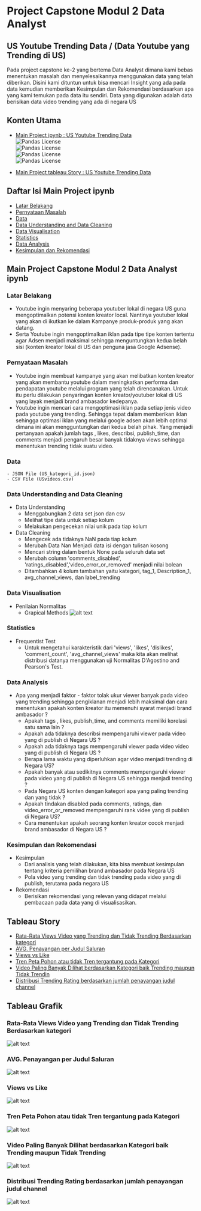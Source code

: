 # Project Capstone Modul 2 Data Analyst 

## US Youtube Trending Data / (Data Youtube yang Trending di US)

Pada project capstone ke-2 yang bertema Data Analyst dimana kami bebas menentukan masalah dan menyelesaikannya menggunakan data yang telah diberikan. Disini kami dituntun untuk bisa mencari Insight yang ada pada data kemudian memberikan Kesimpulan dan Rekomendasi berdasarkan apa yang kami temukan pada data itu sendiri. Data yang digunakan adalah data berisikan data video trending yang ada di negara US 



## Konten Utama

 - [Main Project ipynb : US Youtube Trending Data](https://github.com/Markenji/Project-Capstone-Modul-2-Data-Analyst/blob/main/Capstone%20Project%202%20Youtube%20(4).ipynb)  
![Pandas License](https://img.shields.io/badge/pandas-1.4.2-lightgrey)  
![Pandas License](https://img.shields.io/badge/numpy-1.23.2-yellow)  
![Pandas License](https://img.shields.io/badge/seaborn-0.11.2-blue)  
![Pandas License](https://img.shields.io/badge/matplotlib-3.5.1-red)

 - [Main Project tableau Story : US Youtube Trending Data](https://public.tableau.com/app/profile/adha.ozy.prima.dewangga7190/viz/StoryCapstone2Tableau/StoryCapstone2_1?publish=yes)

## Daftar Isi Main Project ipynb
 - [Latar Belakang](#Latar-Belakang)
 - [Pernyataan Masalah](#Pernyataan-Masalah)
 - [Data](#Data)
 - [Data Understanding and Data Cleaning](#Data-Understanding-and-Data-Cleaning)
 - [Data Visualisation](#Data-Visualisation)
 - [Statistics](#Statistics)
 - [Data Analysis](#Data-Analysis)
 - [Kesimpulan dan Rekomendasi](#Kesimpulan-dan-Rekomendasi)

## Main Project Capstone Modul 2 Data Analyst ipynb

### Latar Belakang

 - Youtube ingin menyaring beberapa youtuber lokal di negara US guna mengoptimalkan potensi konten kreator local. Nantinya youtuber lokal yang akan di ikutkan ke dalam Kampanye produk-produk yang akan datang.
 - Serta Youtube ingin mengoptimalkan iklan pada tipe tipe konten tertentu agar Adsen menjadi maksimal sehingga menguntungkan kedua belah sisi (konten kreator lokal di US dan penguna jasa Google Adsense).

### Pernyataan Masalah
 - Youtube ingin membuat kampanye yang akan melibatkan konten kreator yang akan membantu youtube dalam meningkatkan performa dan pendapatan youtube melalui program yang telah direncanakan. Untuk itu perlu dilakukan penyaringan konten kreator/youtuber lokal di US yang layak menjadi brand ambasador kedepanya.
 - Youtube ingin mencari cara mengoptimasi iklan pada setiap jenis video pada youtube yang trending. Sehingga tepat dalam memberikan iklan sehingga optimasi iklan yang melalui google adsen akan lebih optimal dimana ini akan mengguntungkan dari kedua belah pihak. Yang menjadi pertanyaan apakah jumlah tags , likes, describsi, publish_time, dan comments menjadi pengaruh besar banyak tidaknya views sehingga menentukan trending tidak suatu video. 

### Data
    - JSON File (US_kategori_id.json)
    - CSV File (USvideos.csv)
### Data Understanding and Data Cleaning
 - Data Understanding
    - Menggabungkan 2 data set json dan csv
    - Melihat tipe data untuk setiap kolum
    - Melakukan pengecekan nilai unik pada tiap kolum
 - Data Cleaning
    - Mengecek ada tidaknya NaN pada tiap kolum
    - Merubah Data Nan Menjadi data isi dengan tulisan kosong
    - Mencari string dalam bentuk None pada seluruh data set
    - Merubah column 'comments_disabled', 'ratings_disabled','video_error_or_removed' menjadi nilai bolean
    - Ditambahkan 4 kolum tambahan yaitu kategori, tag_1, Description_1,  avg_channel_views, dan label_trending

### Data Visualisation
 - Penilaian Normalitas
    - Grapical Methods
    ![alt text](https://github.com/Markenji/Project-Capstone-Modul-2-Data-Analyst/blob/main/Tableau/Dashboard%201%20Distribusi%20.png?raw=true)
    
### Statistics
 - Frequentist Test
    - Untuk mengetahui karakteristik dari 'views', 'likes', 'dislikes', 'comment_count', 'avg_channel_views' maka kita akan melihat distribusi datanya menggunakan uji Normalitas D'Agostino and Pearson's Test.
### Data Analysis
 - Apa yang menjadi faktor - faktor tolak ukur viewer banyak pada video yang trending sehingga pengiklanan menjadi lebih maksimal dan cara menentukan apakah konten kreator itu memenuhi syarat menjadi brand ambasador ?
    - Apakah tags , likes, publish_time, and comments memiliki korelasi satu sama lain ?
    - Apakah ada tidaknya describsi mempengaruhi viewer pada video yang di publish di Negara US ?
    - Apakah ada tidaknya tags mempengaruhi viewer pada video video yang di publish di Negara US ?
    - Berapa lama waktu yang diperluhkan agar video menjadi trending di Negara US?
    - Apakah banyak atau sedikitnya comments mempengaruhi viewer pada video yang di     publish di Negara US sehingga menjadi trending ?
    - Pada Negara US konten dengan kategori apa yang paling trending dan yang tidak ?
    - Apakah tindakan disabled pada comments, ratings, dan video_error_or_removed mempengaruhi rank videe yang di publish di Negara US?
    - Cara menentukan apakah seorang konten kreator cocok menjadi brand ambasador di Negara US ?
    
### Kesimpulan dan Rekomendasi
 - Kesimpulan
    - Dari analisis yang telah dilakukan, kita bisa membuat kesimpulan tentang kriteria pemilihan brand ambasador pada Negara US
    - Pola video yang trending dan tidak trending pada video yang di publish, terutama pada negara US
 - Rekomendasi
    - Berisikan rekomendasi yang relevan yang didapat melalui pembacaan pada data yang di visualisasikan.



## Tableau Story


 - [Rata-Rata Views Video yang Trending dan Tidak Trending Berdasarkan kategori](#Rata-Rata-Views-Video-yang-Trending-dan-Tidak-Trending-Berdasarkan-kategori)
 - [AVG. Penayangan per Judul Saluran](#AVG.-Penayangan-per-Judul-Saluran)
 - [Views vs Like](#Views-vs-Like)
 - [Tren Peta Pohon atau tidak Tren tergantung pada Kategori](#Tren-Peta-Pohon-atau-tidak-Tren-tergantung-pada-Kategori)
 - [Video Paling Banyak Dilihat berdasarkan Kategori baik Trending maupun Tidak Trendin](#Video-Paling-Banyak-Dilihat-berdasarkan-Kategori-baik-Trending-maupun-Tidak-Trending)
 - [Distribusi Trending Rating berdasarkan jumlah penayangan judul channel](#Distribusi-Trending-Rating-berdasarkan-jumlah-penayangan-judul-channel)


## Tableau Grafik

### Rata-Rata Views Video yang Trending dan Tidak Trending Berdasarkan kategori
![alt text](https://github.com/Markenji/Project-Capstone-Modul-2-Data-Analyst/blob/main/Tableau/Rata-Rata%20Views%20Video%20yang%20Trending%20dan%20Tidak%20Trending%20Berdasarkan%20Category.png?raw=true)
### AVG. Penayangan per Judul Saluran
![alt text](https://github.com/Markenji/Project-Capstone-Modul-2-Data-Analyst/blob/main/Tableau/AVG.%20Views%20per%20Channel%20Tittle%20(1).png?raw=true)
### Views vs Like
![alt text](https://github.com/Markenji/Project-Capstone-Modul-2-Data-Analyst/blob/main/Tableau/Views%20vs%20Like.png?raw=true)
### Tren Peta Pohon atau tidak Tren tergantung pada Kategori
![alt text](https://github.com/Markenji/Project-Capstone-Modul-2-Data-Analyst/blob/main/Tableau/Tree%20Map%20Trending%20or%20not%20Trending%20depends%20on%20Category.png?raw=true)
### Video Paling Banyak Dilihat berdasarkan Kategori baik Trending maupun Tidak Trending
![alt text](https://github.com/Markenji/Project-Capstone-Modul-2-Data-Analyst/blob/main/Tableau/Most%20Views%20%20Video%20by%20Category%20even%20It%20Trending%20or%20Not%20Trending.png?raw=true)
### Distribusi Trending Rating berdasarkan jumlah penayangan judul channel
![alt text](https://github.com/Markenji/Project-Capstone-Modul-2-Data-Analyst/blob/main/Tableau/Distribution%20of%20Trending%20Rating%20based%20on%20the%20number%20of%20channel%20title%20views.png?raw=true)




